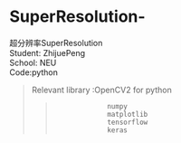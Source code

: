 # SuperResolution-
超分辨率SuperResolution   
Student: ZhijuePeng  
School: NEU  
Code:python  
>Relevant library :OpenCV2 for python  
>>                  numpy  
>>                  matplotlib  
>>                  tensorflow  
>>                  keras  

